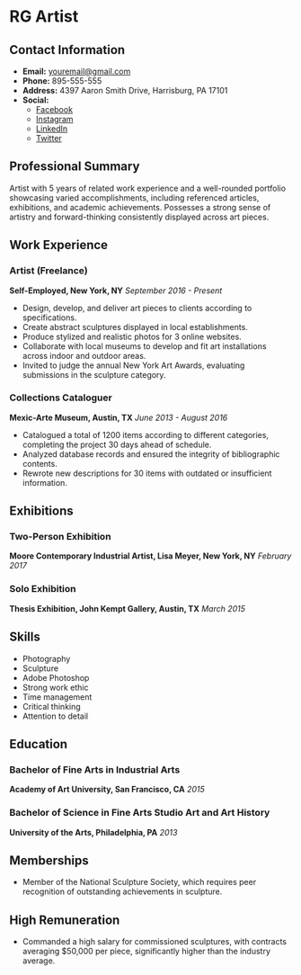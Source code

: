 # RG Artist

## Contact Information
- **Email:** youremail@gmail.com
- **Phone:** 895-555-555
- **Address:** 4397 Aaron Smith Drive, Harrisburg, PA 17101
- **Social:**
  - [Facebook](http://facebook.com/username)
  - [Instagram](http://instagram.com/username)
  - [LinkedIn](http://linkedin.com/username)
  - [Twitter](http://twitter.com/username)

## Professional Summary
Artist with 5 years of related work experience and a well-rounded portfolio showcasing varied accomplishments, including referenced articles, exhibitions, and academic achievements. Possesses a strong sense of artistry and forward-thinking consistently displayed across art pieces.

## Work Experience

### Artist (Freelance)
**Self-Employed, New York, NY**
*September 2016 - Present*
- Design, develop, and deliver art pieces to clients according to specifications.
- Create abstract sculptures displayed in local establishments.
- Produce stylized and realistic photos for 3 online websites.
- Collaborate with local museums to develop and fit art installations across indoor and outdoor areas.
- Invited to judge the annual New York Art Awards, evaluating submissions in the sculpture category.

### Collections Cataloguer
**Mexic-Arte Museum, Austin, TX**
*June 2013 - August 2016*
- Catalogued a total of 1200 items according to different categories, completing the project 30 days ahead of schedule.
- Analyzed database records and ensured the integrity of bibliographic contents.
- Rewrote new descriptions for 30 items with outdated or insufficient information.

## Exhibitions

### Two-Person Exhibition
**Moore Contemporary Industrial Artist, Lisa Meyer, New York, NY**
*February 2017*

### Solo Exhibition
**Thesis Exhibition, John Kempt Gallery, Austin, TX**
*March 2015*

## Skills
- Photography
- Sculpture
- Adobe Photoshop
- Strong work ethic
- Time management
- Critical thinking
- Attention to detail

## Education

### Bachelor of Fine Arts in Industrial Arts
**Academy of Art University, San Francisco, CA**
*2015*

### Bachelor of Science in Fine Arts Studio Art and Art History
**University of the Arts, Philadelphia, PA**
*2013*

## Memberships
- Member of the National Sculpture Society, which requires peer recognition of outstanding achievements in sculpture.

## High Remuneration
- Commanded a high salary for commissioned sculptures, with contracts averaging $50,000 per piece, significantly higher than the industry average.